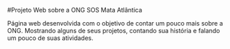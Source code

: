#Projeto Web sobre a ONG SOS Mata Atlântica

Página web desenvolvida com o objetivo de contar um pouco mais sobre a ONG. Mostrando alguns de seus projetos, contando sua história e falando um pouco de suas atividades.
